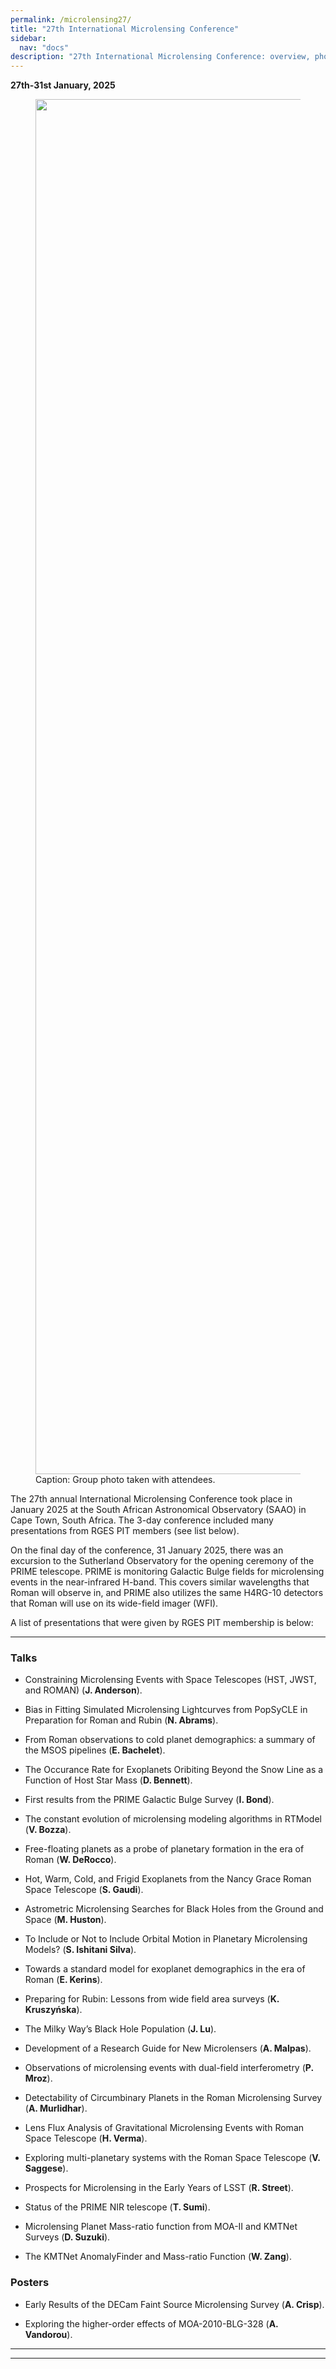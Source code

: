 ```yaml
---
permalink: /microlensing27/
title: "27th International Microlensing Conference"
sidebar:
  nav: "docs"
description: "27th International Microlensing Conference: overview, photos, and RGES-PIT contributions."
---
```

**27th-31st January, 2025**

<figure class="full">
    <a href="{{ site.url }}{{ site.baseurl }}/assets/images/microlensing27.JPG">
        <img src="{{ site.url }}{{ site.baseurl }}/assets/images/microlensing27.JPG" width="2200">
    </a>
    <figcaption>Caption: Group photo taken with attendees.</figcaption>
</figure>

The 27th annual International Microlensing Conference took place in January 2025 at the 
South African Astronomical Observatory (SAAO) in Cape Town, South Africa. The 3-day conference included many presentations from RGES PIT members (see list below).

On the final day of the conference, 31 January 2025, there was an excursion to the Sutherland Observatory for the opening ceremony of the PRIME telescope. PRIME is monitoring Galactic Bulge fields for microlensing events in the near-infrared H-band. This covers similar wavelengths that Roman will observe in, and PRIME also utilizes the same H4RG-10 detectors that Roman will use on its wide-field imager (WFI).


A list of presentations that were given by RGES PIT membership is below:

-------------
### Talks 

* Constraining Microlensing Events with Space Telescopes (HST, JWST, and ROMAN) (**J. Anderson**).

* Bias in Fitting Simulated Microlensing Lightcurves from PopSyCLE in Preparation for Roman and Rubin (**N. Abrams**).

* From Roman observations to cold planet demographics: a summary of the MSOS pipelines (**E. Bachelet**).

* The Occurance Rate for Exoplanets Oribiting Beyond the Snow Line as a Function of Host Star Mass (**D. Bennett**).

* First results from the PRIME Galactic Bulge Survey (**I. Bond**).

* The constant evolution of microlensing modeling algorithms in RTModel (**V. Bozza**).

* Free-floating planets as a probe of planetary formation in the era of Roman (**W. DeRocco**).

* Hot, Warm, Cold, and Frigid Exoplanets from the Nancy Grace Roman Space Telescope (**S. Gaudi**).

* Astrometric Microlensing Searches for Black Holes from the Ground and Space (**M. Huston**).

* To Include or Not to Include Orbital Motion in Planetary Microlensing Models? (**S. Ishitani Silva**).

* Towards a standard model for exoplanet demographics in the era of Roman (**E. Kerins**).

* Preparing for Rubin: Lessons from wide field area surveys (**K. Kruszyńska**).

* The Milky Way’s Black Hole Population (**J. Lu**).

* Development of a Research Guide for New Microlensers (**A. Malpas**).

* Observations of microlensing events with dual-field interferometry (**P. Mroz**).

* Detectability of Circumbinary Planets in the Roman Microlensing Survey (**A. Murlidhar**).

* Lens Flux Analysis of Gravitational Microlensing Events with Roman Space Telescope (**H. Verma**).

* Exploring multi-planetary systems with the Roman Space Telescope (**V. Saggese**).

* Prospects for Microlensing in the Early Years of LSST (**R. Street**).

* Status of the PRIME NIR telescope (**T. Sumi**).

* Microlensing Planet Mass-ratio function from MOA-II and KMTNet Surveys (**D. Suzuki**).

* The KMTNet AnomalyFinder and Mass-ratio Function (**W. Zang**).

### Posters

* Early Results of the DECam Faint Source Microlensing Survey (**A. Crisp**).

* Exploring the higher-order effects of MOA-2010-BLG-328 (**A. Vandorou**).

-------------
-------------
